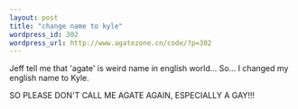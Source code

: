 ```yaml
--- 
layout: post
title: "change name to kyle"
wordpress_id: 302
wordpress_url: http://www.agatezone.cn/code/?p=302
---
```

Jeff tell me that 'agate' is <span class="dict18">weird name in english world... So... I changed my english name to Kyle.</span>

SO PLEASE DON'T CALL ME AGATE AGAIN, ESPECIALLY A GAY!!!
